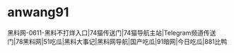 # anwang91
黑料网-0611-黑料不打烊入口|74猫传送门|74猫导航主站|Telegram频道传送门|78黑料网|51吃瓜|黑料大事记|黑料网导航|国产吃瓜|91暗网|今日吃瓜|881比鸭
